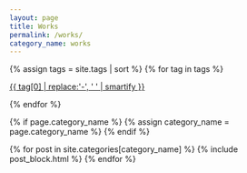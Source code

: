 ```yaml
---
layout: page
title: Works
permalink: /works/
category_name: works
---
```


{% assign tags = site.tags | sort %}
{% for tag in tags %}

<span>
    <a href="/tag/{{ tag | first | slugify }}/" style="font-size: {{ tag | last | size  |  times: 4 | plus: 80  }}%">
            {{ tag[0] | replace:'-', ' ' | smartify }}
    </a>
</span>

{% endfor %}

{% if page.category_name %}
  {% assign category_name = page.category_name %}
{% endif %}

<div class="container mx-auto">
  {% for post in site.categories[category_name] %}
    {% include post_block.html %}
  {% endfor %}
</div>
